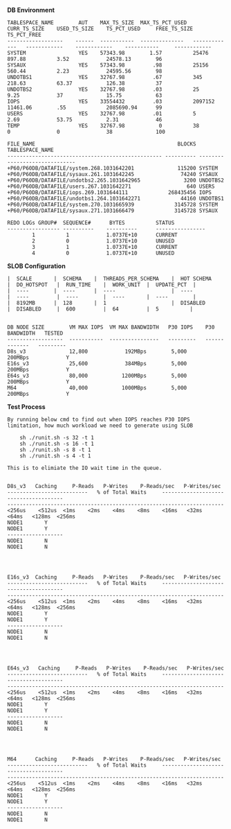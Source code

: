 **DB Environment**

    TABLESPACE_NAME 	   AUT    MAX_TS_SIZE  MAX_TS_PCT_USED  CURR_TS_SIZE    USED_TS_SIZE    TS_PCT_USED     FREE_TS_SIZE    TS_PCT_FREE
    ------------------    ------  -----------  --------------   -------------   ------------    ------------    -----------     ------------ 
    SYSTEM			       YES    57343.98		  1.57	        25476	        897.88	        3.52	        24578.13	    96
    SYSAUX			       YES    57343.98		   .98	        25156	        560.44	        2.23	        24595.56	    98
    UNDOTBS1		       YES    32767.98		   .67		    345	            218.63          63.37	        126.38	        37
    UNDOTBS2		       YES    32767.98		   .03		    25	            9.25	        37	            15.75	        63
    IOPS			       YES    33554432		   .03	        2097152	        11461.06	    .55             2085690.94	    99
    USERS			       YES    32767.98		   .01		    5	            2.69            53.75	        2.31	        46
    TEMP			       YES    32767.98		     0		    38	            0	            0	            38	            100

    FILE_NAME                                              BLOCKS TABLESPACE_NAME
    -------------------------------------------------- ---------- ------------------------------
    +P60/P60DB/DATAFILE/system.268.1031642201              115200 SYSTEM
    +P60/P60DB/DATAFILE/sysaux.261.1031642245               74240 SYSAUX
    +P60/P60DB/DATAFILE/undotbs2.265.1031642965              3200 UNDOTBS2
    +P60/P60DB/DATAFILE/users.267.1031642271                  640 USERS
    +P60/P60DB/DATAFILE/iops.269.1031644111             268435456 IOPS
    +P60/P60DB/DATAFILE/undotbs1.264.1031642271             44160 UNDOTBS1
    +P60/P60DB/DATAFILE/system.270.1031665939             3145728 SYSTEM
    +P60/P60DB/DATAFILE/sysaux.271.1031666479             3145728 SYSAUX

    REDO LOGs GROUP#  SEQUENCE#      BYTES          STATUS
    ----------------- ----------    ----------      ----------------
            1          1            1.0737E+10      CURRENT
            2          0            1.0737E+10      UNUSED
            3          1            1.0737E+10      CURRENT
            4          0            1.0737E+10      UNUSED

 **SLOB Configuration**

    |  SCALE       |  SCHEMA    |  THREADS_PER_SCHEMA    |  HOT SCHEMA    |  DO_HOTSPOT   |  RUN_TIME    |  WORK_UNIT  |  UPDATE_PCT  |
    |  ----        |  ----      |  ----                  |  ----          |  ----         |  ----        |  ----       |  ----        |
    |  8192MB      |  128       |  1                     |  DISABLED      |  DISABLED     |  600         |  64         |  5          |


    DB NODE SIZE        VM MAX IOPS  VM MAX BANDWIDTH   P30 IOPS    P30 BANDWIDTH   TESTED
    ------------------  -----------  ----------------   ---------   -------------   ---------
    D8s_v3              12,800            192MBps        5,000      200MBps            Y       
    E16s_v3             25,600            384MBps        5,000      200MBps            Y
    E64s_v3             80,000           1200MBps        5,000      200MBps            Y
    M64                 40,000           1000MBps        5,000      200MBps            Y


**Test Process**

    By running below cmd to find out when IOPS reaches P30 IOPS limitation, how much workload we need to generate using SLOB
    
        sh ./runit.sh -s 32 -t 1
        sh ./runit.sh -s 16 -t 1
        sh ./runit.sh -s 8 -t 1
        sh ./runit.sh -s 4 -t 1

    This is to elimiate the IO wait time in the queue. 


    D8s_v3   Caching     P-Reads   P-Writes    P-Reads/sec   P-Writes/sec     --------------------------   % of Total Waits     --------------------------------------
    ----------------------------------------------------------------------    <256us	<512us  <1ms	<2ms	<4ms	<8ms	<16ms	<32ms	<64ms	<128ms	<256ms
    NODE1       Y      
    NODE1       Y    
    ------------------
    NODE1       N      
    NODE1       N    




    E16s_v3  Caching     P-Reads   P-Writes    P-Reads/sec   P-Writes/sec     --------------------------   % of Total Waits     --------------------------------------
    ----------------------------------------------------------------------    <256us	<512us  <1ms	<2ms	<4ms	<8ms	<16ms	<32ms	<64ms	<128ms	<256ms
    NODE1       Y      
    NODE1       Y    
    ------------------
    NODE1       N      
    NODE1       N   




    E64s_v3   Caching     P-Reads   P-Writes    P-Reads/sec   P-Writes/sec     --------------------------   % of Total Waits     --------------------------------------
    ----------------------------------------------------------------------    <256us	<512us  <1ms	<2ms	<4ms	<8ms	<16ms	<32ms	<64ms	<128ms	<256ms
    NODE1       Y      
    NODE1       Y    
    ------------------       
    NODE1       N      
    NODE1       N   




    M64      Caching     P-Reads   P-Writes    P-Reads/sec   P-Writes/sec     --------------------------   % of Total Waits     --------------------------------------
    ----------------------------------------------------------------------    <256us	<512us  <1ms	<2ms	<4ms	<8ms	<16ms	<32ms	<64ms	<128ms	<256ms
    NODE1       Y      
    NODE1       Y    
    ------------------
    NODE1       N      
    NODE1       N      

    